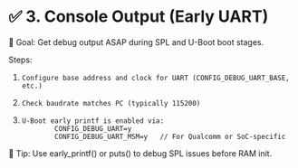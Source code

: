 ✅ 3. Console Output (Early UART)
==============================================================================================================================
🔹 Goal:
        Get debug output ASAP during SPL and U-Boot boot stages.

Steps:
01.     Configure base address and clock for UART (CONFIG_DEBUG_UART_BASE, etc.)
02.     Check baudrate matches PC (typically 115200)
03.     U-Boot early printf is enabled via:
                CONFIG_DEBUG_UART=y
                CONFIG_DEBUG_UART_MSM=y   // For Qualcomm or SoC-specific

📌 Tip: Use early_printf() or puts() to debug SPL issues before RAM init.